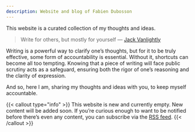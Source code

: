 ```yaml
---
description: Website and blog of Fabien Dubosson
---
```


This website is a curated collection of my thoughts and ideas. 

> Write for others, but mostly for yourself
> — [Jack Vanlightly](https://jack-vanlightly.com/blog/2022/1/25/write-for-others-but-mostly-for-yourself)

Writing is a powerful way to clarify one’s thoughts, but for it to be truly effective, some form of accountability is essential. Without it, shortcuts can become all too tempting. Knowing that a piece of writing will face public scrutiny acts as a safeguard, ensuring both the rigor of one’s reasoning and the clarity of expression.

And so, here I am, sharing my thoughts and ideas with you, to keep myself accountable.

{{< callout type="info" >}}
  This website is new and currently empty. New content will be added soon. If you’re curious enough to want to be notified before there’s even any content, you can subscribe via the [RSS feed](/blog/index.xml).
{{< /callout >}}
